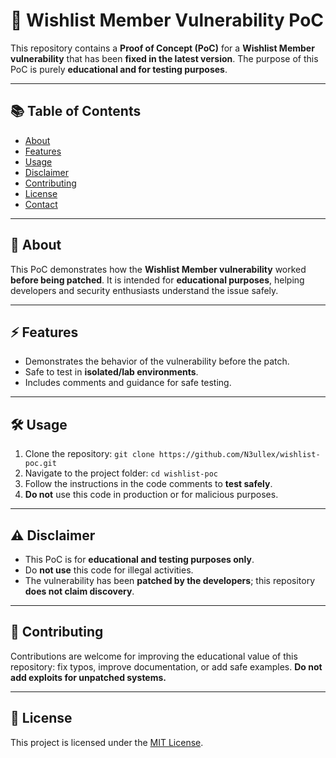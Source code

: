 # 🌟 Wishlist Member Vulnerability PoC

This repository contains a **Proof of Concept (PoC)** for a **Wishlist Member vulnerability** that has been **fixed in the latest version**. The purpose of this PoC is purely **educational and for testing purposes**.

---

## 📚 Table of Contents
- [About](#about)  
- [Features](#features)  
- [Usage](#usage)  
- [Disclaimer](#disclaimer)  
- [Contributing](#contributing)  
- [License](#license)  
- [Contact](#contact)  

---

## 📖 About
This PoC demonstrates how the **Wishlist Member vulnerability** worked **before being patched**. It is intended for **educational purposes**, helping developers and security enthusiasts understand the issue safely.

---

## ⚡ Features
- Demonstrates the behavior of the vulnerability before the patch.  
- Safe to test in **isolated/lab environments**.  
- Includes comments and guidance for safe testing.  

---

## 🛠️ Usage
1. Clone the repository: `git clone https://github.com/N3ullex/wishlist-poc.git`  
2. Navigate to the project folder: `cd wishlist-poc`  
3. Follow the instructions in the code comments to **test safely**.  
4. **Do not** use this code in production or for malicious purposes.  

---

## ⚠️ Disclaimer
- This PoC is for **educational and testing purposes only**.  
- Do **not use** this code for illegal activities.  
- The vulnerability has been **patched by the developers**; this repository **does not claim discovery**.  

---

## 🤝 Contributing
Contributions are welcome for improving the educational value of this repository: fix typos, improve documentation, or add safe examples. **Do not add exploits for unpatched systems.**

---

## 📝 License
This project is licensed under the [MIT License](LICENSE).  
